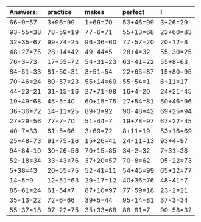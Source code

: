 | Answers: | practice | makes | perfect | ! |
| :--- | :--- | :--- | :--- | :--- |
| 66-9=57 | 3+96=99 | 1+69=70 | 53+46=99 | 3+26=29 | 
| 93-55=38 | 78-59=19 | 77-6=71 | 55+13=68 | 23+60=83 | 
| 32+35=67 | 99-74=25 | 96-36=60 | 77-57=20 | 20-12=8 | 
| 48+27=75 | 28+14=42 | 49-44=5 | 28+4=32 | 55-30=25 | 
| 76-3=73 | 17+55=72 | 54-31=23 | 63-41=22 | 55+8=63 | 
| 84-51=33 | 81-50=31 | 3+51=54 | 22+65=87 | 15+80=95 | 
| 70-46=24 | 80-57=23 | 55+14=69 | 55-54=1 | 6+11=17 | 
| 44-23=21 | 31-15=16 | 27+71=98 | 16+4=20 | 24+21=45 | 
| 19+49=68 | 45-5=40 | 60+15=75 | 27+54=81 | 50+46=96 | 
| 36+36=72 | 14+11=25 | 89+3=92 | 90-48=42 | 69+25=94 | 
| 27+29=56 | 77-7=70 | 51-44=7 | 19+78=97 | 67-22=45 | 
| 40-7=33 | 61+5=66 | 3+69=72 | 8+11=19 | 53+16=69 | 
| 25+48=73 | 91-75=16 | 15+26=41 | 24-11=13 | 93+4=97 | 
| 94-84=10 | 30+26=56 | 70+15=85 | 34-2=32 | 7+31=38 | 
| 52-18=34 | 33+43=76 | 37+20=57 | 70-8=62 | 95-22=73 | 
| 5+38=43 | 20+55=75 | 52-41=11 | 54+45=99 | 65+12=77 | 
| 14-5=9 | 12+51=63 | 29-17=12 | 40+36=76 | 48-41=7 | 
| 85-61=24 | 61-54=7 | 87+10=97 | 77-59=18 | 23-2=21 | 
| 35-13=22 | 72-6=66 | 39+5=44 | 95-14=81 | 37-3=34 | 
| 55-37=18 | 97-22=75 | 35+33=68 | 88-81=7 | 90-58=32 | 
